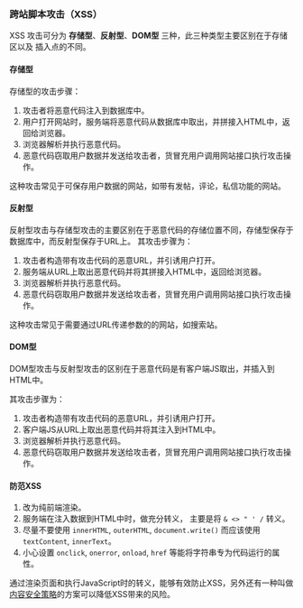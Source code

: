 ### 跨站脚本攻击（XSS）

XSS 攻击可分为 **存储型**、**反射型**、**DOM型** 三种，此三种类型主要区别在于存储区以及 插入点的不同。

#### 存储型

存储型的攻击步骤：

1. 攻击者将恶意代码注入到数据库中。
2. 用户打开网站时，服务端将恶意代码从数据库中取出，并拼接入HTML中，返回给浏览器。
3. 浏览器解析并执行恶意代码。
4. 恶意代码窃取用户数据并发送给攻击者，货冒充用户调用网站接口执行攻击操作。

这种攻击常见于可保存用户数据的网站，如带有发帖，评论，私信功能的网站。

#### 反射型

反射型攻击与存储型攻击的主要区别在于恶意代码的存储位置不同，存储型保存于数据库中，而反射型保存于URL上。
其攻击步骤为：
1. 攻击者构造带有攻击代码的恶意URL，并引诱用户打开。
2. 服务端从URL上取出恶意代码并将其拼接入HTML中，返回给浏览器。
3. 浏览器解析并执行恶意代码。
4. 恶意代码窃取用户数据并发送给攻击者，货冒充用户调用网站接口执行攻击操作。

这种攻击常见于需要通过URL传递参数的的网站，如搜索站。


#### DOM型

DOM型攻击与反射型攻击的区别在于恶意代码是有客户端JS取出，并插入到HTML中。

其攻击步骤为：
1. 攻击者构造带有攻击代码的恶意URL，并引诱用户打开。
2. 客户端JS从URL上取出恶意代码并将其注入到HTML中。
3. 浏览器解析并执行恶意代码。
4. 恶意代码窃取用户数据并发送给攻击者，货冒充用户调用网站接口执行攻击操作。

#### 防范XSS

1. 改为纯前端渲染。
2. 服务端在注入数据到HTML中时，做充分转义， 主要是将 `& <> " ' /` 转义。
3. 尽量不要使用 `innerHTML`, `outerHTML`, `document.write()` 而应该使用 `textContent`, `innerText`。
4. 小心设置 `onclick`, `onerror`, `onload`, `href` 等能将字符串专为代码运行的属性。

通过渲染页面和执行JavaScript时的转义，能够有效防止XSS，另外还有一种叫做[内容安全策略](内容安全策略[CSP].md)的方案可以降低XSS带来的风险。

